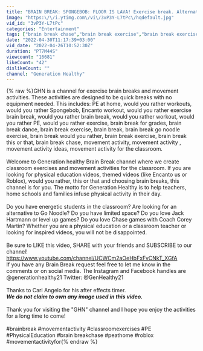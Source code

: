 ```yaml
---
title: "BRAIN BREAK: SPONGEBOB: FLOOR IS LAVA! Exercise break. Alternatine. Gonoodle  movement activity."
image: "https:\/\/i.ytimg.com\/vi\/3vP3Y-L7tPc\/hqdefault.jpg"
vid_id: "3vP3Y-L7tPc"
categories: "Entertainment"
tags: ["brain break chase","brain break exercise","brain break exercise songs"]
date: "2022-04-30T11:17:39+03:00"
vid_date: "2022-04-26T10:52:30Z"
duration: "PT7M44S"
viewcount: "16681"
likeCount: "42"
dislikeCount: ""
channel: "Generation Healthy"
---
```

{% raw %}GHN is a channel for exercise brain breaks and movement activities. These activities are designed to be quick breaks with no equipment needed. This includes: PE at home, would you rather workouts, would you rather Spongebob, Encanto workout, would you rather exercise brain break, would you rather brain break, would you rather workout, would you rather PE, would you rather exercise, brain break for grades, brain break dance, brain break exercise, brain break, brain break go noodle exercise, brain break would you rather, brain break exercise, brain break this or that, brain break chase, movement activity, movement activity , movement activity ideas, movement activity for the classroom.<br /><br />Welcome to Generation healthy Brain Break channel where we create classroom exercises and movement activities for the classroom. If you are looking for physical education videos, themed videos (like Encanto us or Roblox), would you rather, this or that and choosing brain breaks, this channel is for you. The motto for Generation Healthy is to help teachers, home schools and families infuse physical activity in their day.<br /><br />Do you have energetic students in the classroom? Are looking for an alternative to Go Noodle? Do you have limited space? Do you love Jack Hartmann or level up games? Do you love Chase games with Coach Corey Martin? Whether you are a physical education or a classroom teacher or looking for inspired videos, you will not be disappointed.<br /><br />Be sure to LIKE this video, SHARE with your friends and SUBSCRIBE to our channel! <a rel="nofollow" target="blank" href="https://www.youtube.com/channel/UCWCm2aOeHbFxFvCNkT_XGfA">https://www.youtube.com/channel/UCWCm2aOeHbFxFvCNkT_XGfA</a> <br />If you have any Brain Break request feel free to let me know in the comments or on social media. The Instagram and Facebook handles are @generationhealthy21 Twitter: @GenHealthy21<br /><br />Thanks to Carl Angelo for his after effects timer.<br />***We do not claim to own any image used in this video.***<br /><br />Thank you for visiting the &quot;GHN&quot; channel and I hope you enjoy the activities for a long time to come!<br /><br />#brainbreak #movementactivity #classroomexercises #PE #PhysicalEducation #brain breakchase #peathome #roblox #movementactivityfor{% endraw %}
